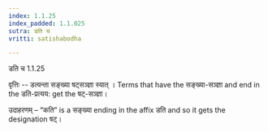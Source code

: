 ```yaml
---
index: 1.1.25
index_padded: 1.1.025
sutra: डति च
vritti: satishabodha

---
```

 डति च 1.1.25 


वृत्तिः -- डत्यन्ता सङ्ख्या षट्सञ्ज्ञा स्यात् । Terms that have the सङ्ख्या-सञ्ज्ञा and end in the डति-प्रत्यय: get the षट्-सञ्ज्ञा।


उदाहरणम् – “कति” is a सङ्ख्या ending in the affix डति and so it gets the designation षट्। 